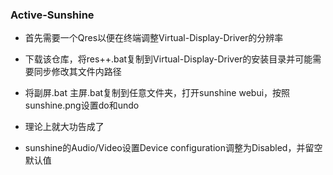 ### Active-Sunshine
* 首先需要一个Qres以便在终端调整Virtual-Display-Driver的分辨率
* 下载该仓库，将res++.bat复制到Virtual-Display-Driver的安装目录并可能需要同步修改其文件内路径
* 将副屏.bat 主屏.bat复制到任意文件夹，打开sunshine webui，按照sunshine.png设置do和undo
* 理论上就大功告成了


* sunshine的Audio/Video设置Device configuration调整为Disabled，并留空默认值
